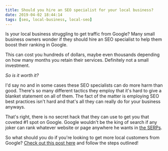 ```yaml
---
title: Should you hire an SEO specialist for your local business?
date: 2019-04-02 18:44:14
tags: [seo, local-business, local-seo]
---
```


Is your local business struggling to get traffic from Google? Many small business owners wonder if they should hire an SEO specialist to help them boost their ranking in Google.

This can cost you hundreds of dollars, maybe even thousands depending on how many months you retain their services. Definitely not a small investment.

*So is it worth it?*

I'd say no and in some cases these SEO specialists can do more harm than good. There's so many different tactics they employ that it's hard to give a blanket statement on all of them. The fact of the matter is employing SEO best practices isn't hard and that's all they can really do for your business anyways. 

That's right, there is no secret hack that they can use to get you that coveted #1 spot on Google. Google wouldn't be the king of search if any joker can rank whatever website or page anywhere he wants in [the SERPs](https://en.wikipedia.org/wiki/Search_engine_results_page).

So what should you do if you're looking to get more local customers from Google? [Check out this post here](https://blog.stevelongoria.net/2019/03/21/local-business-has-poor-google-rankings/) and follow the steps outlined!
